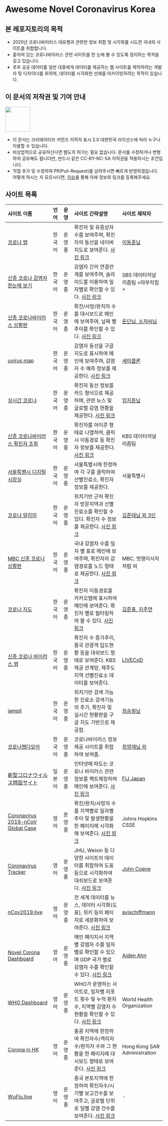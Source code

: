 # Awesome Novel Coronavirus **Korea**

## 본 레포지토리의 목적

* 2020년 코로나바이러스 대유행과 관련한 정보 취합 및 시각화를 시도한 국내외 사이트를 취합합니다.
* 흩어져 있는 코로나바이러스 관련 사이트를 한 눈에 볼 수 있도록 정리하는 목적을 갖고 있습니다.
* 추후 공공 데이터를 일반 대중에게 데이터를 제공하는 웹 사이트를 제작하려는 개발자 및 디자이너를 위하여, 데이터를 시각화한 선례를 아카이빙하려는 목적이 있습니다.

## 이 문서의 저작권 및 기여 안내

<img src="https://mirrors.creativecommons.org/presskit/buttons/88x31/png/by-nc-sa.png" width="80px"></img>

* 이 문서는 크리에이티브 커먼즈 저작자 표시 2.0 대한민국 라이선스에 따라 누구나 이용할 수 있습니다.
* 비상업적으로 공유하신다면 별도의 허가는 필요 없습니다. 문서를 수정하거나 변형하여 공유해도 됩니다만, 반드시 같은 CC-BY-NC-SA 저작권을 적용하시는 조건입니다.
* 직접 추가 및 수정하여 PR(Pull-Request)를 날려주시면 빠르게 반영하겠습니다. 어떻게 하시는 지 모르시다면, [이슈](https://github.com/NullFull/awesome-nCoV-Korea/issues)를 통해 아래 정보와 링크를 등록해주세요.

## 사이트 목록

| 사이트 이름                                                  | 언어   | 운영     | 사이트 간략설명                                              | 사이트 제작자                                                |
| :----------------------------------------------------------- | :----- | :------- | :----------------------------------------------------------- | :----------------------------------------------------------- |
| [코로나 맵](coronamap.site)                                  | 한국어 | 운영 중  | 확진자 및 유증상자 수를 보여주며, 확진자의 동선을 네이버 지도로 보여준다. [사진 링크](https://github.com/NullFull/awesome-nCoV-korea/tree/master/site_photos/coronamap.site) | [이동훈님](ehdgns1766@naver.com)                             |
| [신종 코로나 감염자 한눈에 보기](http://mabu.newscloud.sbs.co.kr/202002corona/web/index.html) | 한국어 | 운영 중 | 감염자 간의 연결관계를 보여주며, 슬라이드를 이용하여 일자별로 확인할 수 있다. [사진 링크](https://github.com/NullFull/awesome-nCoV-korea/tree/master/site_photos/mabu.sbs) | SBS 데이터저널리즘팀 <마부작침>                                         |
| [신종 코로나바이러스 상황판](https://wuhanvirus.kr/)         | 한국어 | 운영 중  | 확진/사망/완치자 수를 대시보드로 메인에 보여주며, 날짜 별 추이를 확인할 수 있다. [사진 링크](https://github.com/NullFull/awesome-nCoV-korea/tree/master/site_photos/wuhanvirus.kr) | [둔딘님, 소저씨님](wuhanviruskr@gmail.com)                   |
| [uvirus map](https://uvirus.kr/static/mobile.html)           | 한국어 | 운영 중  | 감염자 동선을 구글 지도로 표시하여 메인에 보여주며, 감염자 수 예측 정보를 제공한다. [사진 링크](https://github.com/NullFull/awesome-nCoV-korea/tree/master/site_photos/uvirus.kr) | [세미콜론](https://uvirus.kr/about)                          |
| [실시간 코로나](https://rtcorona.kr/)                        | 한국어 | 운영 중  | 확진자 동선 정보를 카드 형식으로 제공하며, 관련 뉴스 및 글로벌 감염 현황을 제공한다. [사진 링크](https://github.com/NullFull/awesome-nCoV-korea/tree/master/site_photos/rtcorona.kr) | [임지훈님](https://rtcorona.kr/write)                        |
| [신종 코로나바이러스 확진자 조회](http://dj.kbs.co.kr/resources/2020-02-03/) | 한국어 | 운영 중  | 확진자를 아이콘 형태로 나열하여, 클릭 시 이동경로 등 확진자 정보를 제공한다. [사진 링크](https://github.com/NullFull/awesome-nCoV-korea/tree/master/site_photos/kbs_corona) | KBS 데이터저널리즘팀                                         |
| [서울특별시 디지털 시장실](http://scpm.seoul.go.kr)          | 한국어 | 운영 중  | 서울특별시에 한정하여 각 구를 클릭하여 선별진료소, 확진자 정보를 제공한다. | 서울특별시                                                   |
| [코로나 알리미](https://corona-nearby.com/)                  | 한국어 | 운영 중  | 위치기반 근처 확진자 방문지역과 선별진료소를 확인할 수 있다. 확진자 수 정보를 제공한다. [사진 링크](https://github.com/NullFull/awesome-nCoV-korea/tree/master/site_photos/corona-nearby) | [김준태님 외 3인](withjuwon@gmail.com)                       |
| [MBC 신종 코로나 상황판](https://imnews.imbc.com/newszoomin/groupnews/groupnews_9/index.html) | 한국어 | 운영 중  | 국내 감염자 수를 일자 별 표로 메인에 보여주며, 확진자의 감염경로를 노드 형태로 제공한다. [사진 링크](https://github.com/NullFull/awesome-nCoV-korea/tree/master/site_photos/mbc-corona) | MBC, 멋쟁이사자처럼 외                                       |
| [코로나 지도](http://coronajido.kr/)                         | 한국어 | 운영 중  | 확진자 이동경로를 카카오맵에 표시하여 메인에 보여준다. 확진자 별로 필터링하여 볼 수 있다. [사진 링크](https://github.com/NullFull/awesome-nCoV-korea/tree/master/site_photos/coronajido.kr) | [김준홍, 지주연](wagoowagoo.official@gmail.com)              |
| [신종 코로나 바이러스 맵](http://livecorona.co.kr/)          | 한국어 | 운영 중  | 확진자 수 증가추이, 중국 관광객 입도현황 등을 대쉬보드 형태로 보여준다. KBS 제공 관계망, 제주도 지역 선별진료소 데이터를 보여준다. | [LIVECoD](https://www.notion.so/5a68695448fc4724b8e1e070e919508d) |
| [iampil](https://iampil.com/corona)                          | 한국어 | 운영 중 | 위치기반 검색 가능한 진료소 검색기능의 추가, 확진자 및 실시간 현황판을 구글 지도 기반으로 제공함. | [최승필님](https://www.facebook.com/fortune2k)               |
| [코로나웹다모아](https://www.coronawebdamowa.com/)           | 한국어 | 운영 중   | 코로나바이러스 정보제공 사이트를 취합하여 보여줌.            | [최영재님 외](https://www.facebook.com/profile.php?id=100003768742764) |
| [新型コロナウイルス特設サイト](https://fij.info/coronavirus-feature) | 일본어 | 운영 중  | 인터넷에 떠도는 코로나 바이러스 관련 정보를 팩트체킹하여 메인에 보여준다. [사진 링크](https://github.com/NullFull/awesome-nCoV-korea/tree/master/site_photos/fij-info) | [FIJ Japan](https://fij.info/en)                             |
| [Coronavirus 2019-nCoV Global Case](https://gisanddata.maps.arcgis.com/apps/opsdashboard/index.html#/bda7594740fd40299423467b48e9ecf6) | 영어   | 운영 중  | 확진/완치/사망자 수를 지역별로 일자별 추이 및 발생현황을 한 페이지에 시각화해 보여준다. [사진 링크](https://github.com/NullFull/awesome-nCoV-korea/tree/master/site_photos/johnshopkins-csse) | Johns Hopkins CSSE                                           |
| [Coronavirus Tracker](https://shiny.john-coene.com/coronavirus/) | 영어   | 운영 중  | JHU, Weixin 등 다양한 사이트의 데이터를 취합하여 도표 등으로 시각화하여 대쉬보드로 보여준다. [사진 링크](https://github.com/NullFull/awesome-nCoV-korea/tree/master/site_photos/coronavirus-tracker) | [John Coene](https://github.com/JohnCoene/coronavirus)       |
| [nCov2019.live](https://ncov2019.live/)                      | 영어   | 운영 중  | 전 세계 데이터를 뉴스, 데이터 시각화(도표), 위키 등의 페이지로 세분화하여 보여준다. [사진 링크](https://github.com/NullFull/awesome-nCoV-korea/tree/master/site_photos/nCov2019.live) | [avischiffmann](https://github.com/avischiffmann)            |
| [Novel Corona Dashboard](http://www.watch-corona.life/)      | 영어   | 운영 중  | 메인 페이지서 지역별 감염자 수를 일자별로 확인할 수 있으며 GDP 국가 별로 감염자 수를 확인할 수 있다. [사진 링크](https://github.com/NullFull/awesome-nCoV-korea/tree/master/site_photos/novel-corona) | [Aiden Ahn](aiden.c.ahn@gmail.com)                           |
| [WHO Dashboard](http://who.maps.arcgis.com/apps/opsdashboard/index.html#/c88e37cfc43b4ed3baf977d77e4a0667) | 영어   | 운영 중  | WHO가 운영하는 사이트로, 일자별 리포트 횟수 및 누적 환자수, 지역별 감염자 수 현황을 확인할 수 있다. [사진 링크](https://github.com/NullFull/awesome-nCoV-korea/tree/master/site_photos/WHO-dashboard) | World Health Organization                                    |
| [Corona in HK](https://chp-dashboard.geodata.gov.hk/nia/en.html) | 영어   | 운영 중  | 홍콩 지역에 한정하여 확진자수/격리자수/완치자 수와 그 현황을 한 페이지에 대시보드 형태로 보여준다. [사진 링크](https://github.com/NullFull/awesome-nCoV-korea/blob/master/site_photos/Hong%20Kong%20Gov/main-dashboard.png) | Hong Kong SAR Administration                                 |
| [WuFlu.live](https://wuflu.live/)                            | 영어   | 운영 중  | 중국 본토지역에 한정하여 확진자수/시기별 보고건수를 보여주고, 글로벌 단위로 일별 감염 건수를 보여준다. [사진 링크](https://github.com/NullFull/awesome-nCoV-korea/tree/master/site_photos/wuflu.live) | -                                                            |
